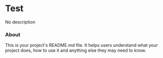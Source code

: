 Test
====

No description

### About

This is your project's README.md file. It helps users understand what your
project does, how to use it and anything else they may need to know.